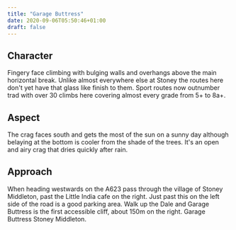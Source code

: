 ```yaml
---
title: "Garage Buttress"
date: 2020-09-06T05:50:46+01:00
draft: false
---
```



## Character

Fingery face climbing with bulging walls and overhangs above the main horizontal break. Unlike almost everywhere else at Stoney the routes here don't yet have that glass like finish to them. Sport routes now outnumber trad with over 30 climbs here covering almost every grade from 5+ to 8a+.

## Aspect

The crag faces south and gets the most of the sun on a sunny day although belaying at the bottom is cooler from the shade of the trees. It's an open and airy crag that dries quickly after rain.

## Approach

When heading westwards on the A623 pass through the village of Stoney Middleton, past the Little India cafe on the right. Just past this on the left side of the road is a good parking area. Walk up the Dale and Garage Buttress is the first accessible cliff, about 150m on the right.
Garage Buttress
Stoney Middleton.

